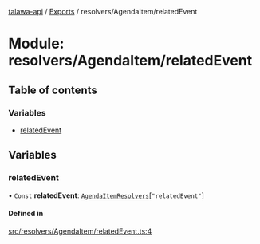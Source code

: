 [talawa-api](../README.md) / [Exports](../modules.md) / resolvers/AgendaItem/relatedEvent

# Module: resolvers/AgendaItem/relatedEvent

## Table of contents

### Variables

- [relatedEvent](resolvers_AgendaItem_relatedEvent.md#relatedevent)

## Variables

### relatedEvent

• `Const` **relatedEvent**: [`AgendaItemResolvers`](types_generatedGraphQLTypes.md#agendaitemresolvers)[``"relatedEvent"``]

#### Defined in

[src/resolvers/AgendaItem/relatedEvent.ts:4](https://github.com/PalisadoesFoundation/talawa-api/blob/53234da/src/resolvers/AgendaItem/relatedEvent.ts#L4)
